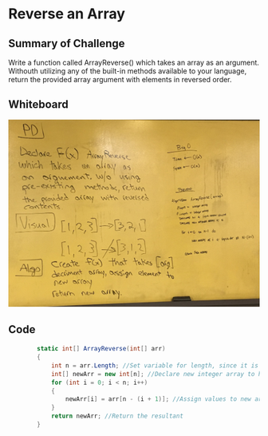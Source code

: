 # Reverse an Array

## Summary of Challenge

Write a function called ArrayReverse() which takes an array as an argument.
Withouth utilizing any of the built-in methods available to your language, return
the provided array argument with elements in reversed order.

## Whiteboard

![whiteboard_image](../../assets/array_reverse.jpg)


## Code
```C#
        static int[] ArrayReverse(int[] arr)
        {
            int n = arr.Length; //Set variable for length, since it is used often.
            int[] newArr = new int[n]; //Declare new integer array to hold solution
            for (int i = 0; i < n; i++)
            {
                newArr[i] = arr[n - (i + 1)]; //Assign values to new array
            }
            return newArr; //Return the resultant
        }
```
